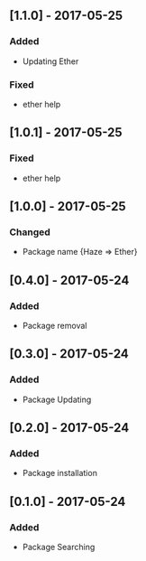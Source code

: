 ## [1.1.0] - 2017-05-25

### Added
- Updating Ether

### Fixed
- ether help

## [1.0.1] - 2017-05-25

### Fixed
- ether help

## [1.0.0] - 2017-05-25

### Changed
- Package name {Haze => Ether}

## [0.4.0] - 2017-05-24

### Added
- Package removal

## [0.3.0] - 2017-05-24

### Added
- Package Updating

## [0.2.0] - 2017-05-24

### Added
- Package installation

## [0.1.0] - 2017-05-24

### Added
- Package Searching